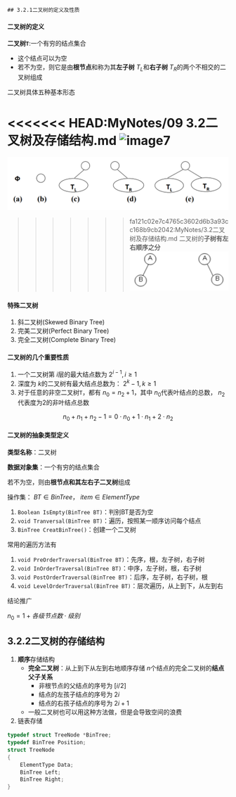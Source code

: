 	## 3.2.1二叉树的定义及性质
#### 二叉树的定义
**二叉树`T`**:一个有穷的结点集合
* 这个结点可以为空
* 若不为空，则它是由**根节点**和称为其**左子树** $T_L$和**右子树** $T_R$的两个不相交的二叉树组成

二叉树具体五种基本形态

<<<<<<< HEAD:MyNotes/09 3.2二叉树及存储结构.md
	![image7](计算机专业课/Data-Structure/MyNotes/image/image7.png)
=======
![image7](image/image7.png)
>>>>>>> fa121c02e7c4765c3602d6b3a93cc168b9cb2042:MyNotes/3.2二叉树及存储结构.md
二叉树的**子树有左右顺序之分**
![image8](image/image8.png)
#### 特殊二叉树
1. 斜二叉树(Skewed Binary Tree)
2. 完美二叉树(Perfect Binary Tree)
3. 完全二叉树(Complete Binary Tree)

#### 二叉树的几个重要性质
1. 一个二叉树第 $i$层的最大结点数为 $2^{i-1},i\geq1$
2. 深度为 $k$的二叉树有最大结点总数为： $2^k-1,k\geq1$
3. 对于任意的非空二叉树`T`，都有 $n_0=n_2+1$，其中 $n_0$代表叶结点的总数， $n_2$代表度为2的非叶结点总数

$$n_0+n_1+n_2-1=0\cdot n_0+1\cdot n_1+2\cdot n_2$$
#### 二叉树的抽象类型定义
**类型名称**：二叉树

**数据对象集**：一个有穷的结点集合

若不为空，则由**根节点和其左右子二叉树**组成

操作集： $BT\in BinTree$， $item\in ElementType$
1. `Boolean IsEmpty(BinTree BT)`：判别BT是否为空
2. `void Tranversal(BinTree BT)`：遍历，按照某一顺序访问每个结点
3. `BinTree CreatBinTree()`：创建一个二叉树

常用的遍历方法有
1. `void PreOrderTraversal(BinTree BT)`：先序，根，左子树，右子树
2. `void InOrderTraversal(BinTree BT)`：中序，左子树，根，右子树
3. `void PostOrderTraversal(BinTree BT)`：后序，左子树，右子树，根
4. `void LevelOrderTraversal(BinTree BT)`：层次遍历，从上到下，从左到右

结论推广

$n_0=1+各级节点数\cdot 级别$
## 3.2.2二叉树的存储结构
1. **顺序**存储结构
	*  **完全二叉树**：从上到下从左到右地顺序存储 $n$个结点的完全二叉树的**结点父子关系**
		* 非根节点的父结点的序号为 $[i/2]$
		* 结点的左孩子结点的序号为 $2i$
		* 结点的右孩子结点的序号为 $2i+1$ 
	* 一般二叉树也可以用这种方法做，但是会导致空间的浪费
2. 链表存储
```C
typedef struct TreeNode *BinTree;
typedef BinTree Position;
struct TreeNode
{
	ElementType Data;
	BinTree Left;
	BinTree Right;
}
```
